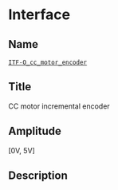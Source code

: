# Interface

## Name
[`ITF-O_cc_motor_encoder`]()

## Title
CC motor incremental encoder

## Amplitude
[0V, 5V]

## Description
